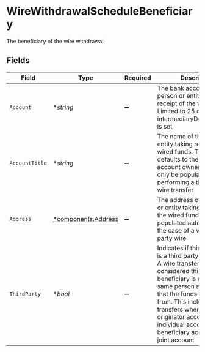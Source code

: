 # WireWithdrawalScheduleBeneficiary

The beneficiary of the wire withdrawal


## Fields

| Field                                                                                                                                                                                                                                                                                                                                 | Type                                                                                                                                                                                                                                                                                                                                  | Required                                                                                                                                                                                                                                                                                                                              | Description                                                                                                                                                                                                                                                                                                                           | Example                                                                                                                                                                                                                                                                                                                               |
| ------------------------------------------------------------------------------------------------------------------------------------------------------------------------------------------------------------------------------------------------------------------------------------------------------------------------------------- | ------------------------------------------------------------------------------------------------------------------------------------------------------------------------------------------------------------------------------------------------------------------------------------------------------------------------------------- | ------------------------------------------------------------------------------------------------------------------------------------------------------------------------------------------------------------------------------------------------------------------------------------------------------------------------------------- | ------------------------------------------------------------------------------------------------------------------------------------------------------------------------------------------------------------------------------------------------------------------------------------------------------------------------------------- | ------------------------------------------------------------------------------------------------------------------------------------------------------------------------------------------------------------------------------------------------------------------------------------------------------------------------------------- |
| `Account`                                                                                                                                                                                                                                                                                                                             | **string*                                                                                                                                                                                                                                                                                                                             | :heavy_minus_sign:                                                                                                                                                                                                                                                                                                                    | The bank account of the person or entity taking receipt of the wired funds. Limited to 25 characters if intermediaryDetails.account is set                                                                                                                                                                                            | 73849218650987                                                                                                                                                                                                                                                                                                                        |
| `AccountTitle`                                                                                                                                                                                                                                                                                                                        | **string*                                                                                                                                                                                                                                                                                                                             | :heavy_minus_sign:                                                                                                                                                                                                                                                                                                                    | The name of the person or entity taking receipt of the wired funds. This field defaults to the name of the account owner and should only be populated when performing a third party wire transfer                                                                                                                                     | Jane Dough                                                                                                                                                                                                                                                                                                                            |
| `Address`                                                                                                                                                                                                                                                                                                                             | [*components.Address](../../models/components/address.md)                                                                                                                                                                                                                                                                             | :heavy_minus_sign:                                                                                                                                                                                                                                                                                                                    | The address of the person or entity taking receipt of the wired funds. This will be populated automatically in the case of a valid first-party wire                                                                                                                                                                                   |                                                                                                                                                                                                                                                                                                                                       |
| `ThirdParty`                                                                                                                                                                                                                                                                                                                          | **bool*                                                                                                                                                                                                                                                                                                                               | :heavy_minus_sign:                                                                                                                                                                                                                                                                                                                    | Indicates if this beneficiary is a third party beneficiary. A wire transfer is considered third party if the beneficiary is not the exact same person and/or entity that the funds originated from. This includes wire transfers where the originator account is an individual account and the beneficiary account is a joint account | false                                                                                                                                                                                                                                                                                                                                 |